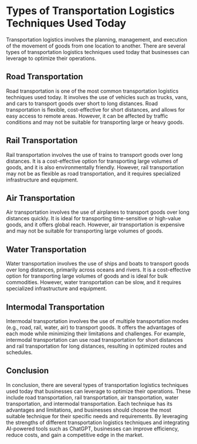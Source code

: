 Types of Transportation Logistics Techniques Used Today
==========================================================================================================

Transportation logistics involves the planning, management, and execution of the movement of goods from one location to another. There are several types of transportation logistics techniques used today that businesses can leverage to optimize their operations.

Road Transportation
-------------------

Road transportation is one of the most common transportation logistics techniques used today. It involves the use of vehicles such as trucks, vans, and cars to transport goods over short to long distances. Road transportation is flexible, cost-effective for short distances, and allows for easy access to remote areas. However, it can be affected by traffic conditions and may not be suitable for transporting large or heavy goods.

Rail Transportation
-------------------

Rail transportation involves the use of trains to transport goods over long distances. It is a cost-effective option for transporting large volumes of goods, and it is also environmentally friendly. However, rail transportation may not be as flexible as road transportation, and it requires specialized infrastructure and equipment.

Air Transportation
------------------

Air transportation involves the use of airplanes to transport goods over long distances quickly. It is ideal for transporting time-sensitive or high-value goods, and it offers global reach. However, air transportation is expensive and may not be suitable for transporting large volumes of goods.

Water Transportation
--------------------

Water transportation involves the use of ships and boats to transport goods over long distances, primarily across oceans and rivers. It is a cost-effective option for transporting large volumes of goods and is ideal for bulk commodities. However, water transportation can be slow, and it requires specialized infrastructure and equipment.

Intermodal Transportation
-------------------------

Intermodal transportation involves the use of multiple transportation modes (e.g., road, rail, water, air) to transport goods. It offers the advantages of each mode while minimizing their limitations and challenges. For example, intermodal transportation can use road transportation for short distances and rail transportation for long distances, resulting in optimized routes and schedules.

Conclusion
----------

In conclusion, there are several types of transportation logistics techniques used today that businesses can leverage to optimize their operations. These include road transportation, rail transportation, air transportation, water transportation, and intermodal transportation. Each technique has its advantages and limitations, and businesses should choose the most suitable technique for their specific needs and requirements. By leveraging the strengths of different transportation logistics techniques and integrating AI-powered tools such as ChatGPT, businesses can improve efficiency, reduce costs, and gain a competitive edge in the market.
